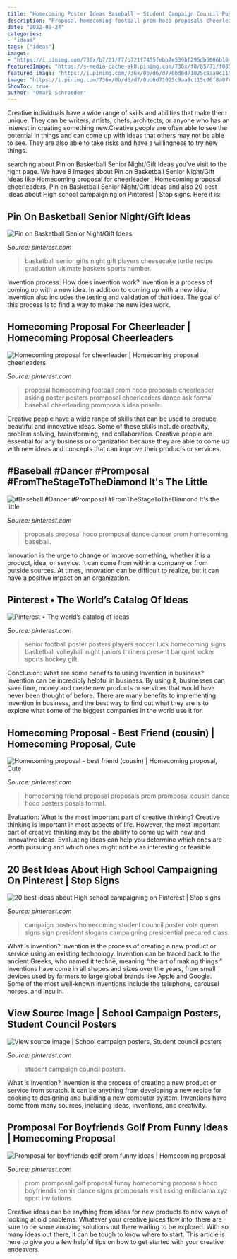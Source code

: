 ```yaml
---
title: "Homecoming Poster Ideas Baseball ~ Student Campaign Council Posters"
description: "Proposal homecoming football prom hoco proposals cheerleader asking poster posters promposal cheerleaders dance ask formal baseball cheerleading promposals idea posals"
date: "2022-09-24"
categories:
- "ideas"
tags: ["ideas"]
images:
- "https://i.pinimg.com/736x/b7/21/f7/b721f7455febb7e539bf295db6006b16--best-friend-homecoming-proposal-promposal-for-best-friend.jpg"
featuredImage: "https://s-media-cache-ak0.pinimg.com/736x/f0/85/71/f08571d646455750defe171c73134e94.jpg"
featured_image: "https://i.pinimg.com/736x/0b/d6/d7/0bd6d71025c9aa9c115c06f8a07c5af7--basketball.jpg"
image: "https://i.pinimg.com/736x/0b/d6/d7/0bd6d71025c9aa9c115c06f8a07c5af7--basketball.jpg"
ShowToc: true
author: "Omari Schroeder"
---
```



Creative individuals have a wide range of skills and abilities that make them unique. They can be writers, artists, chefs, architects, or anyone who has an interest in creating something new.Creative people are often able to see the potential in things and can come up with ideas that others may not be able to see. They are also able to take risks and have a willingness to try new things.

	

		
searching about Pin on Basketball Senior Night/Gift Ideas you've visit to the right page. We have 8 Images about Pin on Basketball Senior Night/Gift Ideas like Homecoming proposal for cheerleader | Homecoming proposal cheerleaders, Pin on Basketball Senior Night/Gift Ideas and also 20 best ideas about High school campaigning on Pinterest | Stop signs. Here it is:
		
    
## Pin On Basketball Senior Night/Gift Ideas

<img loading=lazy src="https://i.pinimg.com/736x/0b/d6/d7/0bd6d71025c9aa9c115c06f8a07c5af7--basketball.jpg" onerror="this.onerror=null;this.src='https://tse2.mm.bing.net/th?id=OIP.krHCk8hYo4y-6o1XO5OwdQHaJ3&amp;pid=15.1';" alt="Pin on Basketball Senior Night/Gift Ideas">

_Source: pinterest.com_

>basketball senior gifts night gift players cheesecake turtle recipe graduation ultimate baskets sports number. 

	

Invention process: How does invention work?
Invention is a process of coming up with a new idea. In addition to coming up with a new idea, Invention also includes the testing and validation of that idea. The goal of this process is to find a way to make the new idea work.

    
## Homecoming Proposal For Cheerleader | Homecoming Proposal Cheerleaders

<img loading=lazy src="https://s-media-cache-ak0.pinimg.com/736x/f0/85/71/f08571d646455750defe171c73134e94.jpg" onerror="this.onerror=null;this.src='https://tse1.mm.bing.net/th?id=OIP.2q8MCu4YPzuC--uqyKLBSgHaJ3&amp;pid=15.1';" alt="Homecoming proposal for cheerleader | Homecoming proposal cheerleaders">

_Source: pinterest.com_

>proposal homecoming football prom hoco proposals cheerleader asking poster posters promposal cheerleaders dance ask formal baseball cheerleading promposals idea posals. 

	

Creative people have a wide range of skills that can be used to produce beautiful and innovative ideas. Some of these skills include creativity, problem solving, brainstorming, and collaboration. Creative people are essential for any business or organization because they are able to come up with new ideas and concepts that can improve their products or services.

    
## #Baseball #Dancer #Promposal #FromTheStageToTheDiamond It&#039;s The Little

<img loading=lazy src="https://i.pinimg.com/736x/b7/01/e6/b701e6d32cedefe9734adcacb41de93e--hoco-proposals-dance-proposal.jpg" onerror="this.onerror=null;this.src='https://tse1.mm.bing.net/th?id=OIP.IN1AwK8W2Zr-iCW9yQpP9wHaNK&amp;pid=15.1';" alt="#Baseball #Dancer #Promposal #FromTheStageToTheDiamond It&#039;s the little">

_Source: pinterest.com_

>proposals proposal hoco promposal dance dancer prom homecoming baseball. 

	

Innovation is the urge to change or improve something, whether it is a product, idea, or service. It can come from within a company or from outside sources. At times, innovation can be difficult to realize, but it can have a positive impact on an organization.

    
## Pinterest • The World’s Catalog Of Ideas

<img loading=lazy src="https://s-media-cache-ak0.pinimg.com/736x/b1/da/7e/b1da7e2ecc3f8dced31f8cb5a6b6a3ea.jpg" onerror="this.onerror=null;this.src='https://tse4.mm.bing.net/th?id=OIP.NOwnu00Ia9N62gAnhdYdzAHaLH&amp;pid=15.1';" alt="Pinterest • The world’s catalog of ideas">

_Source: pinterest.com_

>senior football poster posters players soccer luck homecoming signs basketball volleyball night juniors trainers present banquet locker sports hockey gift. 

	

Conclusion: What are some benefits to using Invention in business?
Invention can be incredibly helpful in business. By using it, businesses can save time, money and create new products or services that would have never been thought of before. There are many benefits to implementing invention in business, and the best way to find out what they are is to explore what some of the biggest companies in the world use it for.

    
## Homecoming Proposal - Best Friend (cousin) | Homecoming Proposal, Cute

<img loading=lazy src="https://i.pinimg.com/736x/b7/21/f7/b721f7455febb7e539bf295db6006b16--best-friend-homecoming-proposal-promposal-for-best-friend.jpg" onerror="this.onerror=null;this.src='https://tse1.mm.bing.net/th?id=OIP.IoTnTfiGrAoO4OwXUvhVHQAAAA&amp;pid=15.1';" alt="Homecoming proposal - best friend (cousin) | Homecoming proposal, Cute">

_Source: pinterest.com_

>homecoming friend proposal proposals prom promposal cousin dance hoco posters posals formal. 

	

Evaluation: What is the most important part of creative thinking?
Creative thinking is important in most aspects of life. However, the most important part of creative thinking may be the ability to come up with new and innovative ideas. Evaluating ideas can help you determine which ones are worth pursuing and which ones might not be as interesting or feasible.

    
## 20 Best Ideas About High School Campaigning On Pinterest | Stop Signs

<img loading=lazy src="https://s-media-cache-ak0.pinimg.com/736x/ed/29/29/ed29291dd28d6b5eb614a030f50d6e24.jpg" onerror="this.onerror=null;this.src='https://tse2.mm.bing.net/th?id=OIP.zAaM0cN6CMF2Dz0nbkCi_wHaJ3&amp;pid=15.1';" alt="20 best ideas about High school campaigning on Pinterest | Stop signs">

_Source: pinterest.com_

>campaign posters homecoming student council poster vote queen signs sign president slogans campaigning presidential prepared class. 

	

What is invention?
Invention is the process of creating a new product or service using an existing technology. Invention can be traced back to the ancient Greeks, who named it technē, meaning “the art of making things.” Inventions have come in all shapes and sizes over the years, from small devices used by farmers to large global brands like Apple and Google. Some of the most well-known inventions include the telephone, carousel horses, and insulin.

    
## View Source Image | School Campaign Posters, Student Council Posters

<img loading=lazy src="https://i.pinimg.com/736x/9d/55/d6/9d55d6f964f2b1cd5fd6497d54ba2bd0.jpg" onerror="this.onerror=null;this.src='https://tse1.mm.bing.net/th?id=OIP.0hS4K6MFPvU4aeqKmbsxuwHaJ3&amp;pid=15.1';" alt="View source image | School campaign posters, Student council posters">

_Source: pinterest.com_

>student campaign council posters. 

	

What is Invention?
Invention is the process of creating a new product or service from scratch. It can be anything from developing a new recipe for cooking to designing and building a new computer system. Inventions have come from many sources, including ideas, inventions, and creativity.

    
## Promposal For Boyfriends Golf Prom Funny Ideas | Homecoming Proposal

<img loading=lazy src="https://i.pinimg.com/originals/bd/a1/3c/bda13cfee1c1080e099d8515a92c576c.jpg" onerror="this.onerror=null;this.src='https://tse3.mm.bing.net/th?id=OIP.cujZI0UrDTeImb6Loye7aQHaJ4&amp;pid=15.1';" alt="Promposal for boyfriends golf prom funny ideas | Homecoming proposal">

_Source: pinterest.com_

>prom promposal golf proposal funny homecoming proposals hoco boyfriends tennis dance signs promposals visit asking enilaclama xyz sport invitations. 

	

Creative ideas can be anything from ideas for new products to new ways of looking at old problems. Whatever your creative juices flow into, there are sure to be some amazing solutions out there waiting to be explored. With so many ideas out there, it can be tough to know where to start. This article is here to give you a few helpful tips on how to get started with your creative endeavors.


